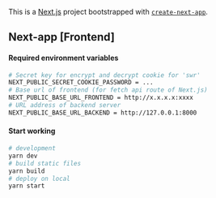 This is a [Next.js](https://nextjs.org/) project bootstrapped with [`create-next-app`](https://github.com/vercel/next.js/tree/canary/packages/create-next-app).

## Next-app [Frontend]

#### Required environment variables
```bash
# Secret key for encrypt and decrypt cookie for 'swr'
NEXT_PUBLIC_SECRET_COOKIE_PASSWORD = ...
# Base url of frontend (for fetch api route of Next.js)
NEXT_PUBLIC_BASE_URL_FRONTEND = http://x.x.x.x:xxxx
# URL address of backend server
NEXT_PUBLIC_BASE_URL_BACKEND = http://127.0.0.1:8000
```

#### Start working

```bash
# development
yarn dev
# build static files
yarn build
# deploy on local
yarn start
```